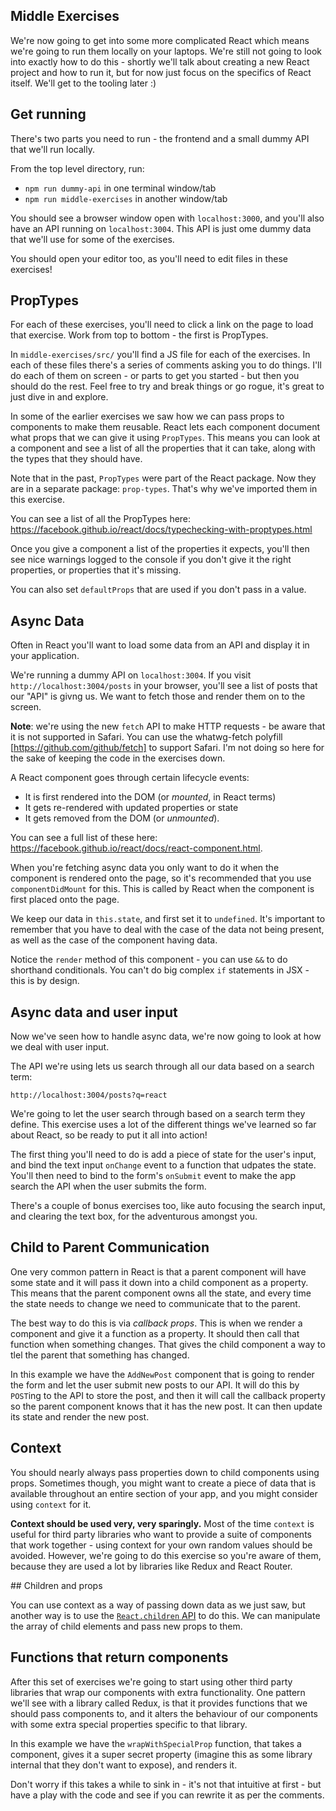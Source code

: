 ## Middle Exercises

We're now going to get into some more complicated React which means we're going to run them locally on your laptops. We're still not going to look into exactly how to do this - shortly we'll talk about creating a new React project and how to run it, but for now just focus on the specifics of React itself. We'll get to the tooling later :)

## Get running

There's two parts you need to run - the frontend and a small dummy API that we'll run locally.

From the top level directory, run:

- `npm run dummy-api` in one terminal window/tab
- `npm run middle-exercises` in another window/tab

You should see a browser window open with `localhost:3000`, and you'll also have an API running on `localhost:3004`. This API is just ome dummy data that we'll use for some of the exercises.

You should open your editor too, as you'll need to edit files in these exercises!

## PropTypes

For each of these exercises, you'll need to click a link on the page to load that exercise. Work from top to bottom - the first is PropTypes.

In `middle-exercises/src/` you'll find a JS file for each of the exercises. In each of these files there's a series of comments asking you to do things. I'll do each of them on screen - or parts to get you started - but then you should do the rest. Feel free to try and break things or go rogue, it's great to just dive in and explore.

In some of the earlier exercises we saw how we can pass props to components to make them reusable. React lets each component document what props that we can give it using `PropTypes`. This means you can look at a component and see a list of all the properties that it can take, along with the types that they should have.

Note that in the past, `PropTypes` were part of the React package. Now they are in a separate package: `prop-types`. That's why we've imported them in this exercise.

You can see a list of all the PropTypes here: https://facebook.github.io/react/docs/typechecking-with-proptypes.html

Once you give a component a list of the properties it expects, you'll then see nice warnings logged to the console if you don't give it the right properties, or properties that it's missing.

You can also set `defaultProps` that are used if you don't pass in a value.

## Async Data

Often in React you'll want to load some data from an API and display it in your application.

We're running a dummy API on `localhost:3004`. If you visit `http://localhost:3004/posts` in your browser, you'll see a list of posts that our "API" is givng us. We want to fetch those and render them on to the screen.

__Note__: we're using the new `fetch` API to make HTTP requests - be aware that it is not supported in Safari. You can use the whatwg-fetch polyfill [https://github.com/github/fetch] to support Safari. I'm not doing so here for the sake of keeping the code in the exercises down.

A React component goes through certain lifecycle events:

- It is first rendered into the DOM (or _mounted_, in React terms)
- It gets re-rendered with updated properties or state
- It gets removed from the DOM (or _unmounted_).

You can see a full list of these here: https://facebook.github.io/react/docs/react-component.html.

When you're fetching async data you only want to do it when the component is rendered onto the page, so it's recommended that you use `componentDidMount` for this. This is called by React when the component is first placed onto the page.

We keep our data in `this.state`, and first set it to `undefined`. It's important to remember that you have to deal with the case of the data not being present, as well as the case of the component having data.

Notice the `render` method of this component - you can use `&&` to do shorthand conditionals. You can't do big complex `if` statements in JSX - this is by design.

## Async data and user input

Now we've seen how to handle async data, we're now going to look at how we deal with user input.

The API we're using lets us search through all our data based on a search term:

```
http://localhost:3004/posts?q=react
```

We're going to let the user search through based on a search term they define. This exercise uses a lot of the different things we've learned so far about React, so be ready to put it all into action!

The first thing you'll need to do is add a piece of state for the user's input, and bind the text input `onChange` event to a function that udpates the state. You'll then need to bind to the form's `onSubmit` event to make the app search the API when the user submits the form.

There's a couple of bonus exercises too, like auto focusing the search input, and clearing the text box, for the adventurous amongst you.

## Child to Parent Communication

One very common pattern in React is that a parent component will have some state and it will pass it down into a child component as a property. This means that the parent component owns all the state, and every time the state needs to change we need to communicate that to the parent.

The best way to do this is via _callback props_. This is when we render a component and give it a function as a property. It should then call that function when something changes. That gives the child component a way to tlel the parent that something has changed.

In this example we have the `AddNewPost` component that is going to render the form and let the user submit new posts to our API. It will do this by `POST`ing to the API to store the post, and then it will call the callback property so the parent component knows that it has the new post. It can then update its state and render the new post.

## Context

You should nearly always pass properties down to child components using props. Sometimes though, you might want to create a piece of data that is available throughout an entire section of your app, and you might consider using `context` for it.

__Context should be used very, very sparingly.__ Most of the time `context` is useful for third party libraries who want to provide a suite of components that work together - using context for your own random values should be avoided. However, we're going to do this exercise so you're aware of them, because they are used a lot by libraries like Redux and React Router.

## Children and props

You can use context as a way of passing down data as we just saw, but another way is to use the [`React.children` API](https://facebook.github.io/react/docs/react-api.html#react.children) to do this. We can manipulate the array of child elements and pass new props to them.


## Functions that return components

After this set of exercises we're going to start using other third party libraries that wrap our components with extra functionality. One pattern we'll see with a library called Redux, is that it provides functions that we should pass components to, and it alters the behaviour of our components with some extra special properties specific to that library.

In this example we have the `wrapWithSpecialProp` function, that takes a component, gives it a super secret property (imagine this as some library internal that they don't want to expose), and renders it.

Don't worry if this takes a while to sink in - it's not that intuitive at first - but have a play with the code and see if you can rewrite it as per the comments.
